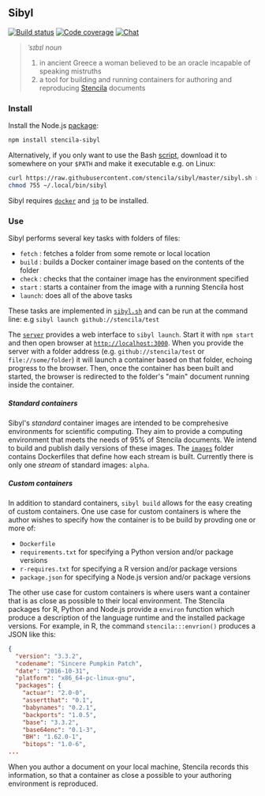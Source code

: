 ## Sibyl

[![Build status](https://travis-ci.org/stencila/sibyl.svg?branch=master)](https://travis-ci.org/stencila/sibyl)
[![Code coverage](https://codecov.io/gh/stencila/sibyl/branch/master/graph/badge.svg)](https://codecov.io/gh/stencila/sibyl)
[![Chat](https://badges.gitter.im/stencila/stencila.svg)](https://gitter.im/stencila/stencila)

> *ˈsɪbɪl* _noun_
> 1. in ancient Greece a woman believed to be an oracle incapable of speaking mistruths
> 2. a tool for building and running containers for authoring and reproducing [Stencila](https://stenci.la) documents

### Install

Install the Node.js [package](https://www.npmjs.com/package/stencila-sibyl):

```sh
npm install stencila-sibyl
```

Alternatively, if you only want to use the Bash [script](https://raw.githubusercontent.com/stencila/sibyl/master/sibyl.sh), download it to somewhere on your `$PATH` and make it executable e.g. on Linux:

```sh
curl https://raw.githubusercontent.com/stencila/sibyl/master/sibyl.sh > ~/.local/bin/sibyl
chmod 755 ~/.local/bin/sibyl
```

Sibyl requires [`docker`](https://docs.docker.com/engine/installation/) and [`jq`](https://stedolan.github.io/jq/) to be installed.

### Use

Sibyl performs several key tasks with folders of files:

- `fetch` : fetches a folder from some remote or local location
- `build` : builds a Docker container image based on the contents of the folder
- `check` : checks that the container image has the environment specified
- `start` : starts a container from the image with a running Stencila host
- `launch`: does all of the above tasks

These tasks are implemented in [`sibyl.sh`](sibyl.sh) and can be run at the command line: e.g `sibyl launch github://stencila/test`

The [`server`](server/server.js) provides a web interface to `sibyl launch`. Start it with `npm start` and then open browser at [`http://localhost:3000`](http://localhost:3000). When you provide the server with a folder address (e.g. `github://stencila/test` or `file://some/folder`) it will launch a container based on that folder, echoing progress to the browser. Then, once the container has been built and started, the browser is redirected to the folder's "main" document running inside the container.

##### Standard containers

Sibyl's *standard* container images are intended to be comprehesive environments for scientific computing. They aim to provide a computing environment that meets the needs of 95% of Stencila documents. We intend to build and publish daily versions of these images. The [`images`](images) folder contains Dockerfiles that define how each stream is built. Currently there is only one *stream* of standard images: `alpha`.

##### Custom containers

In addition to standard containers, `sibyl build` allows for the easy creating of custom containers. One use case for custom containers is where the author wishes to specify how the container is to be build by provding one or more of:

- `Dockerfile`
- `requirements.txt` for specifying a Python version and/or package versions
- `r-requires.txt` for specifying a R version and/or package versions
- `package.json` for specifying a Node.js version and/or package versions

The other use case for custom containers is where users want a container that is as close as possible to their local environment. The Stencila packages for R, Python and Node.js provide a `environ` function which produce a description of the language runtime and the installed package versions. For example, in R, the command `stencila:::envrion()` produces a JSON like this:

```json
{
  "version": "3.3.2",
  "codename": "Sincere Pumpkin Patch",
  "date": "2016-10-31",
  "platform": "x86_64-pc-linux-gnu",
  "packages": {
    "actuar": "2.0-0",
    "assertthat": "0.1",
    "babynames": "0.2.1",
    "backports": "1.0.5",
    "base": "3.3.2",
    "base64enc": "0.1-3",
    "BH": "1.62.0-1",
    "bitops": "1.0-6",
...
```

When you author a document on your local machine, Stencila records this information, so that a container as close a possible to your authoring environment is reproduced.
